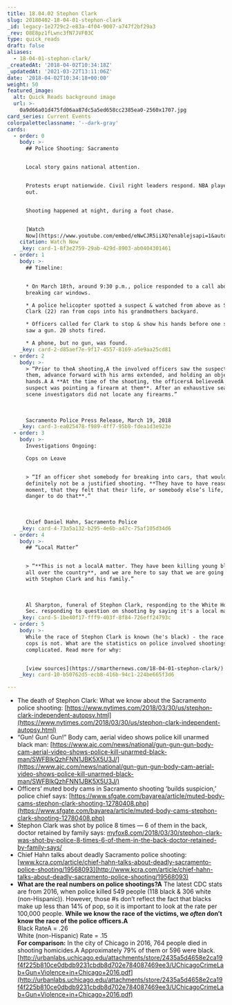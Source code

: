 ```yaml
---
title: 18.04.02 Stephon Clark
slug: 20180402-18-04-01-stephon-clark
_id: legacy-1e2729c2-e83a-4f04-9007-a747f2bf29a3
_rev: O8E8pz1fLwnc3fN7JVF03C
type: quick_reads
draft: false
aliases:
  - 18-04-01-stephon-clark/
_createdAt: '2018-04-02T10:34:18Z'
_updatedAt: '2021-03-22T13:11:06Z'
date: '2018-04-02T10:34:18+00:00'
weight: 50
featured_image:
  alt: Quick Reads background image
  url: >-
    0a9d66a01d475fd06aa87dc5a5ed658cc2385ea0-2560x1707.jpg
card_series: Current Events
colorpaletteclassname: '--dark-gray'
cards:
  - order: 0
    body: >-
      ## Police Shooting: Sacramento


      Local story gains national attention.


      Protests erupt nationwide. Civil right leaders respond. NBA players speak
      out.


      Shooting happened at night, during a foot chase.


      [Watch
      Now](https://www.youtube.com/embed/eNwCJR5iiXQ?enablejsapi=1&autoplay=1&rel=0)
    citation: Watch Now
    _key: card-1-8f3e2759-29ab-429d-8903-ab0404301461
  - order: 1
    body: >-
      ## Timeline:


      * On March 18th, around 9:30 p.m., police responded to a call about a man
      breaking car windows.

      * A police helicopter spotted a suspect & watched from above as Stephon
      Clark (22) ran from cops into his grandmothers backyard.

      * Officers called for Clark to stop & show his hands before one said they
      saw a gun. 20 shots fired.

      * A phone, but no gun, was found.
    _key: card-2-d85aef7e-9f17-4557-8169-a5e9aa25cd81
  - order: 2
    body: >-
      > “Prior to theA shooting,A the involved officers saw the suspect facing
      them, advance forward with his arms extended, and holding an object in his
      hands.A A **At the time of the shooting, the officersA believedA theA
      suspect was pointing a firearm at them**. After an exhaustive search,
      scene investigators did not locate any firearms.”  
        
        
        
      Sacramento Police Press Release, March 19, 2018
    _key: card-3-ea025478-f989-4ff7-95b8-fdea1d3e923e
  - order: 3
    body: >-
      Investigations Ongoing:  

      Cops on Leave


      > “If an officer shot somebody for breaking into cars, that would
      definitely not be a justified shooting. **They have to have reason, at the
      moment, that they felt that their life, or somebody else’s life, was in
      danger to do that**.”  
        
        
        
      Chief Daniel Hahn, Sacramento Police
    _key: card-4-73a5a132-b295-4e6b-a47c-75af105d34d6
  - order: 4
    body: >-
      ## “Local Matter”


      > “**This is not a localA matter. They have been killing young black men
      all over the country**, and we are here to say that we are going to stand
      with Stephon Clark and his family.”  
        
        
        
      Al Sharpton, funeral of Stephon Clark, responding to the White House Press
      Sec. responding to question on shooting by saying it's a local matter.
    _key: card-5-1be40f17-fff9-403f-8f84-726eff24793c
  - order: 5
    body: >-
      While the race of Stephon Clark is known (he's black) - the race of the
      cops is not. What are the statistics on police involved shootings? Its
      complicated. Read more for why:


      [view sources](https://smarthernews.com/18-04-01-stephon-clark/)
    _key: card-10-b50762d5-ecb8-416b-94c1-224be665f3d6

---
```

* The death of Stephon Clark: What we know about the Sacramento police shooting: [https://www.nytimes.com/2018/03/30/us/stephon-clark-independent-autopsy.html](https://www.nytimes.com/2018/03/30/us/stephon-clark-independent-autopsy.html)
* “Gun! Gun! Gun!” Body cam, aerial video shows police kill unarmed black man: [https://www.ajc.com/news/national/gun-gun-gun-body-cam-aerial-video-shows-police-kill-unarmed-black-man/SWFBIkQzhFNN1JBK5X5U3J/](https://www.ajc.com/news/national/gun-gun-gun-body-cam-aerial-video-shows-police-kill-unarmed-black-man/SWFBIkQzhFNN1JBK5X5U3J/)
* Officers’ muted body cams in Sacramento shooting ‘builds suspicion,’ police chief says: [https://www.sfgate.com/bayarea/article/muted-body-cams-stephon-clark-shooting-12780408.php](https://www.sfgate.com/bayarea/article/muted-body-cams-stephon-clark-shooting-12780408.php)
* Stephon Clark was shot by police 8 times — 6 of them in the back, doctor retained by family says: [myfox8.com/2018/03/30/stephon-clark-was-shot-by-police-8-times-6-of-them-in-the-back-doctor-retained-by-family-says/](http://myfox8.com/2018/03/30/stephon-clark-was-shot-by-police-8-times-6-of-them-in-the-back-doctor-retained-by-family-says/)
* Chief Hahn talks about deadly Sacramento police shooting: [www.kcra.com/article/chief-hahn-talks-about-deadly-sacramento-police-shooting/19568093](http://www.kcra.com/article/chief-hahn-talks-about-deadly-sacramento-police-shooting/19568093)
* **What are the real numbers on police shootings?A** The latest CDC stats are from 2016, when police killed 549 people (118 black & 306 white (non-Hispanic)). However, those #s don’t reflect the fact that blacks make up less than 14% of pop, so it is important to look at the rate per 100,000 people. **While we know the race of the victims, we *often* don’t know the race of the police officers.A**  
Black RateA = .26  
White (non-Hispanic) Rate = .15  
**For comparison:** In the city of Chicago in 2016, 764 people died in shooting homicides.A Approximately 79% of them or 596 were black.  
[http://urbanlabs.uchicago.edu/attachments/store/2435a5d4658e2ca19f4f225b810ce0dbdb9231cbdb8d702e784087469ee3/UChicagoCrimeLab+Gun+Violence+in+Chicago+2016.pdf](http://urbanlabs.uchicago.edu/attachments/store/2435a5d4658e2ca19f4f225b810ce0dbdb9231cbdb8d702e784087469ee3/UChicagoCrimeLab+Gun+Violence+in+Chicago+2016.pdf)